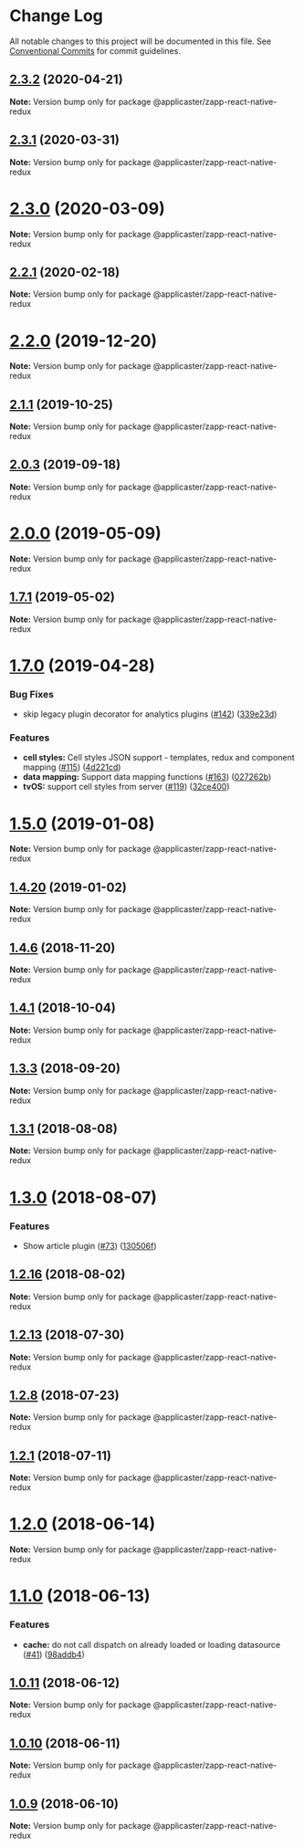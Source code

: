 # Change Log

All notable changes to this project will be documented in this file.
See [Conventional Commits](https://conventionalcommits.org) for commit guidelines.

<a name="2.3.2"></a>
## [2.3.2](https://github.com/applicaster/quickbrick/compare/v2.3.2-rc.11...v2.3.2) (2020-04-21)




**Note:** Version bump only for package @applicaster/zapp-react-native-redux

<a name="2.3.1"></a>
## [2.3.1](https://github.com/applicaster/quickbrick/compare/v2.3.1-rc.11...v2.3.1) (2020-03-31)




**Note:** Version bump only for package @applicaster/zapp-react-native-redux

<a name="2.3.0"></a>
# [2.3.0](https://github.com/applicaster/quickbrick/compare/v2.2.2-rc.14...v2.3.0) (2020-03-09)




**Note:** Version bump only for package @applicaster/zapp-react-native-redux

<a name="2.2.1"></a>
## [2.2.1](https://github.com/applicaster/quickbrick/compare/v2.2.1-rc.25...v2.2.1) (2020-02-18)




**Note:** Version bump only for package @applicaster/zapp-react-native-redux

<a name="2.2.0"></a>
# [2.2.0](https://github.com/applicaster/quickbrick/compare/v2.1.2-rc.7...v2.2.0) (2019-12-20)




**Note:** Version bump only for package @applicaster/zapp-react-native-redux

<a name="2.1.1"></a>
## [2.1.1](https://github.com/applicaster/quickbrick/compare/v2.0.5-rc.2...v2.1.1) (2019-10-25)




**Note:** Version bump only for package @applicaster/zapp-react-native-redux

<a name="2.0.3"></a>
## [2.0.3](https://github.com/applicaster/quickbrick/compare/v2.0.3-rc.74...v2.0.3) (2019-09-18)




**Note:** Version bump only for package @applicaster/zapp-react-native-redux

<a name="2.0.0"></a>
# [2.0.0](https://github.com/applicaster/quickbrick/compare/v1.7.4...v2.0.0) (2019-05-09)




**Note:** Version bump only for package @applicaster/zapp-react-native-redux

<a name="1.7.1"></a>

## [1.7.1](https://github.com/applicaster/quickbrick/compare/v1.7.0...v1.7.1) (2019-05-02)

**Note:** Version bump only for package @applicaster/zapp-react-native-redux

<a name="1.7.0"></a>

# [1.7.0](https://github.com/applicaster/quickbrick/compare/v1.5.0...v1.7.0) (2019-04-28)

### Bug Fixes

- skip legacy plugin decorator for analytics plugins ([#142](https://github.com/applicaster/quickbrick/issues/142)) ([339e23d](https://github.com/applicaster/quickbrick/commit/339e23d))

### Features

- **cell styles:** Cell styles JSON support - templates, redux and component mapping ([#115](https://github.com/applicaster/quickbrick/issues/115)) ([4d221cd](https://github.com/applicaster/quickbrick/commit/4d221cd))
- **data mapping:** Support data mapping functions ([#163](https://github.com/applicaster/quickbrick/issues/163)) ([027262b](https://github.com/applicaster/quickbrick/commit/027262b))
- **tvOS:** support cell styles from server ([#119](https://github.com/applicaster/quickbrick/issues/119)) ([32ce400](https://github.com/applicaster/quickbrick/commit/32ce400))

<a name="1.5.0"></a>

# [1.5.0](https://github.com/applicaster/quickbrick/compare/v1.4.20-rc.0...v1.5.0) (2019-01-08)

**Note:** Version bump only for package @applicaster/zapp-react-native-redux

<a name="1.4.20"></a>

## [1.4.20](https://github.com/applicaster/quickbrick/compare/v1.4.20-rc.0...v1.4.20) (2019-01-02)

**Note:** Version bump only for package @applicaster/zapp-react-native-redux

<a name="1.4.6"></a>

## [1.4.6](https://github.com/applicaster/quickbrick/compare/v1.4.6-rc.0...v1.4.6) (2018-11-20)

**Note:** Version bump only for package @applicaster/zapp-react-native-redux

<a name="1.4.1"></a>

## [1.4.1](https://github.com/applicaster/quickbrick/compare/v1.4.0...v1.4.1) (2018-10-04)

**Note:** Version bump only for package @applicaster/zapp-react-native-redux

<a name="1.3.3"></a>

## [1.3.3](https://github.com/applicaster/quickbrick/compare/v1.3.2...v1.3.3) (2018-09-20)

**Note:** Version bump only for package @applicaster/zapp-react-native-redux

<a name="1.3.1"></a>

## [1.3.1](https://github.com/applicaster/quickbrick/compare/v1.3.0...v1.3.1) (2018-08-08)

**Note:** Version bump only for package @applicaster/zapp-react-native-redux

<a name="1.3.0"></a>

# [1.3.0](https://github.com/applicaster/quickbrick/compare/v1.2.21...v1.3.0) (2018-08-07)

### Features

- Show article plugin ([#73](https://github.com/applicaster/quickbrick/issues/73)) ([130506f](https://github.com/applicaster/quickbrick/commit/130506f))

<a name="1.2.16"></a>

## [1.2.16](https://github.com/applicaster/quickbrick/compare/v1.2.15...v1.2.16) (2018-08-02)

**Note:** Version bump only for package @applicaster/zapp-react-native-redux

<a name="1.2.13"></a>

## [1.2.13](https://github.com/applicaster/quickbrick/compare/v1.2.12...v1.2.13) (2018-07-30)

**Note:** Version bump only for package @applicaster/zapp-react-native-redux

<a name="1.2.8"></a>

## [1.2.8](https://github.com/applicaster/quickbrick/compare/v1.2.7...v1.2.8) (2018-07-23)

**Note:** Version bump only for package @applicaster/zapp-react-native-redux

<a name="1.2.1"></a>

## [1.2.1](https://github.com/applicaster/quickbrick/compare/v1.2.0...v1.2.1) (2018-07-11)

**Note:** Version bump only for package @applicaster/zapp-react-native-redux

<a name="1.2.0"></a>

# [1.2.0](https://github.com/applicaster/quickbrick/compare/v1.1.0...v1.2.0) (2018-06-14)

**Note:** Version bump only for package @applicaster/zapp-react-native-redux

<a name="1.1.0"></a>

# [1.1.0](https://github.com/applicaster/quickbrick/compare/v1.0.13...v1.1.0) (2018-06-13)

### Features

- **cache:** do not call dispatch on already loaded or loading datasource ([#41](https://github.com/applicaster/quickbrick/issues/41)) ([98addb4](https://github.com/applicaster/quickbrick/commit/98addb4))

<a name="1.0.11"></a>

## [1.0.11](https://github.com/applicaster/quickbrick/compare/v1.0.10...v1.0.11) (2018-06-12)

**Note:** Version bump only for package @applicaster/zapp-react-native-redux

<a name="1.0.10"></a>

## [1.0.10](https://github.com/applicaster/quickbrick/compare/v1.0.9...v1.0.10) (2018-06-11)

**Note:** Version bump only for package @applicaster/zapp-react-native-redux

<a name="1.0.9"></a>

## [1.0.9](https://github.com/applicaster/quickbrick/compare/v1.0.8...v1.0.9) (2018-06-10)

**Note:** Version bump only for package @applicaster/zapp-react-native-redux
